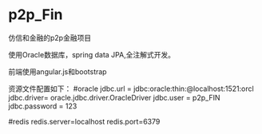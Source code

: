 # p2p_Fin
仿信和金融的p2p金融项目

使用Oracle数据库，spring data JPA,全注解式开发。

前端使用angular.js和bootstrap

资源文件配置如下：
#oracle
jdbc.url = jdbc:oracle:thin:@localhost:1521:orcl
jdbc.driver= oracle.jdbc.driver.OracleDriver
jdbc.user = p2p_FIN
jdbc.password = 123

#redis
redis.server=localhost
redis.port=6379

